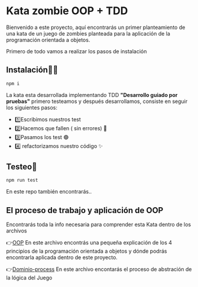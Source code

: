 # Kata zombie OOP + TDD

Bienvenido a este proyecto, aquí encontrarás un primer planteamiento de una kata de un juego de zombies planteada para la aplicación de la programación orientada a objetos.

Primero de todo vamos a realizar los pasos de instalación

## Instalación👷‍♀️

``` Bash
npm i
```
La kata esta desarrollada implementando TDD **"Desarrollo guiado por pruebas"** primero testeamos y después desarrollamos, consiste en seguir los siguientes pasos:
- 1️⃣Escribimos nuestros test 
- 2️⃣Hacemos que fallen ( sin errores) 🔴 
- 3️⃣Pasamos los test 🟢
- 4️⃣ refactorizamos nuestro código ✨

## Testeo🧪

``` Bash
npm run test
```

En este repo también encontrarás..

## El proceso de trabajo y aplicación de OOP

Encontrarás toda la info necesaria para comprender esta Kata dentro de los archivos 

👉[OOP](./thoughts/OOP.md)
En este archivo encontrás una pequeña explicación de los 4 principios de la programación orientada a objetos y dónde podrás encontrarla aplicada dentro de este proyecto.

👉[Dominio-process](./thoughts/Dominio_process.md)
En este archivo encontarás el proceso de abstración de la lógica del Juego 